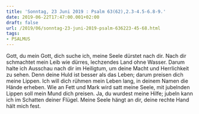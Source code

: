 ```yaml
---
title: 'Sonntag, 23 Juni 2019 : Psalm 63(62),2.3-4.5-6.8-9.'
date: 2019-06-22T17:47:00.001+02:00
draft: false
url: /2019/06/sonntag-23-juni-2019-psalm-636223-45-68.html
tags: 
- PSALMUS
---
```


Gott, du mein Gott, dich suche ich, meine Seele dürstet nach dir. Nach dir schmachtet mein Leib wie dürres, lechzendes Land ohne Wasser. Darum halte ich Ausschau nach dir im Heiligtum, um deine Macht und Herrlichkeit zu sehen. Denn deine Huld ist besser als das Leben; darum preisen dich meine Lippen. Ich will dich rühmen mein Leben lang, in deinem Namen die Hände erheben. Wie an Fett und Mark wird satt meine Seele, mit jubelnden Lippen soll mein Mund dich preisen. Ja, du wurdest meine Hilfe; jubeln kann ich im Schatten deiner Flügel. Meine Seele hängt an dir, deine rechte Hand hält mich fest.